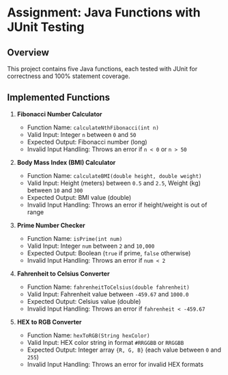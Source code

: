 # Assignment: Java Functions with JUnit Testing

## Overview
This project contains five Java functions, each tested with JUnit for correctness and 100% statement coverage.

## Implemented Functions

1. **Fibonacci Number Calculator**
    - Function Name: `calculateNthFibonacci(int n)`
    - Valid Input: Integer `n` between `0` and `50`
    - Expected Output: Fibonacci number (long)
    - Invalid Input Handling: Throws an error if `n < 0` or `n > 50`

2. **Body Mass Index (BMI) Calculator**
    - Function Name: `calculateBMI(double height, double weight)`
    - Valid Input: Height (meters) between `0.5` and `2.5`, Weight (kg) between `10` and `300`
    - Expected Output: BMI value (double)
    - Invalid Input Handling: Throws an error if height/weight is out of range

3. **Prime Number Checker**
    - Function Name: `isPrime(int num)`
    - Valid Input: Integer `num` between `2` and `10,000`
    - Expected Output: Boolean (`true` if prime, `false` otherwise)
    - Invalid Input Handling: Throws an error if `num < 2`

4. **Fahrenheit to Celsius Converter**
    - Function Name: `fahrenheitToCelsius(double fahrenheit)`
    - Valid Input: Fahrenheit value between `-459.67` and `1000.0`
    - Expected Output: Celsius value (double)
    - Invalid Input Handling: Throws an error if `fahrenheit < -459.67`

5. **HEX to RGB Converter**
    - Function Name: `hexToRGB(String hexColor)`
    - Valid Input: HEX color string in format `#RRGGBB` or `RRGGBB`
    - Expected Output: Integer array `{R, G, B}` (each value between `0` and `255`)
    - Invalid Input Handling: Throws an error for invalid HEX formats
